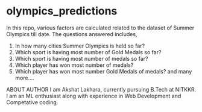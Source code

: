# olympics_predictions
In this repo, various factors are calculated related to the dataset of Summer Olympics till date.
The questions answered includes,
  1. In how many cities Summer Olympics is held so far?
  2. Which sport is having most number of Gold Medals so far?
  3. Which sport is having most number of medals so far?
  4. Which player has won most number of medals?
  5. Which player has won most number Gold Medals of medals?
and many more....


ABOUT AUTHOR
I am Akshat Lakhara, currently pursuing B.Tech at NITKKR. I am an ML enthusiast along with experience in Web Development and Competative coding.

